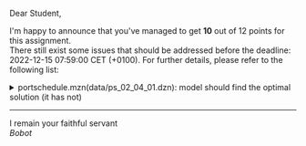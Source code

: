 Dear Student,

I'm happy to announce that you've managed to get **10** out of 12 points for this assignment.\
There still exist some issues that should be addressed before the deadline: 2022-12-15 07:59:00 CET (+0100). For further details, please refer to the following list:

<details><summary>portschedule.mzn(data/ps_02_04_01.dzn): model should find the optimal solution (it has not)</summary></details>

-----------
I remain your faithful servant\
_Bobot_